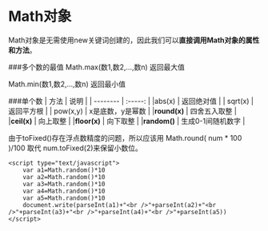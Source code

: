 Math对象
===================

Math对象是无需使用new关键词创建的，因此我们可以**直接调用Math对象的属性和方法**。

###多个数的最值
Math.max(数1,数2,…,数n) 
返回最大值

Math.min(数1,数2,…,数n)
返回最小值

###单个数
| 方法       | 说明    |
| --------   | :-----:   |
|abs(x)        | 返回绝对值 |
| sqrt(x)        | 返回平方根         |
| pow(x,y)        | x是底数，y是幂数        |
|**round(x)**       | 四舍五入取整    |
|**ceil(x)**       | 向上取整    |
|**floor(x)**       | 向下取整    |
|**random()**      | 生成0-1间随机数字  |

由于toFixed()存在浮点数精度的问题，所以应该用 Math.round( num * 100 )/100 取代 num.toFixed(2)来保留小数位。

	<script type="text/javascript">
		var a1=Math.random()*10
		var a2=Math.random()*10
		var a3=Math.random()*10
		var a4=Math.random()*10
		var a5=Math.random()*10
		document.write(parseInt(a1)+"<br />"+parseInt(a2)+"<br />"+parseInt(a3)+"<br />"+parseInt(a4)+"<br />"+parseInt(a5))
	</script>